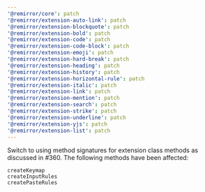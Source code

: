 ```yaml
---
'@remirror/core': patch
'@remirror/extension-auto-link': patch
'@remirror/extension-blockquote': patch
'@remirror/extension-bold': patch
'@remirror/extension-code': patch
'@remirror/extension-code-block': patch
'@remirror/extension-emoji': patch
'@remirror/extension-hard-break': patch
'@remirror/extension-heading': patch
'@remirror/extension-history': patch
'@remirror/extension-horizontal-rule': patch
'@remirror/extension-italic': patch
'@remirror/extension-link': patch
'@remirror/extension-mention': patch
'@remirror/extension-search': patch
'@remirror/extension-strike': patch
'@remirror/extension-underline': patch
'@remirror/extension-yjs': patch
'@remirror/extension-list': patch
---
```


Switch to using method signatures for extension class methods as discussed in #360. The following methods have been affected:

```
createKeymap
createInputRules
createPasteRules
```
